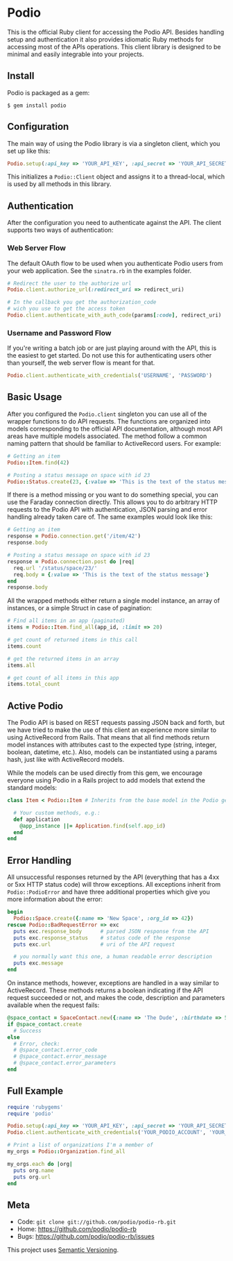 Podio
=====

This is the official Ruby client for accessing the Podio API. Besides handling setup and authentication it also provides idiomatic Ruby methods for accessing most of the APIs operations. This client library is designed to be minimal and easily integrable into your projects.


Install
-------

Podio is packaged as a gem:

    $ gem install podio


Configuration
-------------

The main way of using the Podio library is via a singleton client, which you set up like this:

```ruby
Podio.setup(:api_key => 'YOUR_API_KEY', :api_secret => 'YOUR_API_SECRET')
```

This initializes a `Podio::Client` object and assigns it to a thread-local, which is used by all methods in this library.


Authentication
--------------

After the configuration you need to authenticate against the API. The client supports two ways of authentication:

### Web Server Flow

The default OAuth flow to be used when you authenticate Podio users from your web application. See the `sinatra.rb` in the examples folder.

```ruby
# Redirect the user to the authorize url
Podio.client.authorize_url(:redirect_uri => redirect_uri)

# In the callback you get the authorization_code
# wich you use to get the access token
Podio.client.authenticate_with_auth_code(params[:code], redirect_uri)
```

### Username and Password Flow

If you're writing a batch job or are just playing around with the API, this is the easiest to get started. Do not use this for authenticating users other than yourself, the web server flow is meant for that.

```ruby
Podio.client.authenticate_with_credentials('USERNAME', 'PASSWORD')
```

Basic Usage
-----------

After you configured the `Podio.client` singleton you can use all of the wrapper functions to do API requests. The functions are organized into models corresponding to the official API documentation, although most API areas have multiple models associated. The method follow a common naming pattern that should be familiar to ActiveRecord users. For example:

```ruby
# Getting an item
Podio::Item.find(42)

# Posting a status message on space with id 23
Podio::Status.create(23, {:value => 'This is the text of the status message'})
```

If there is a method missing or you want to do something special, you can use the Faraday connection directly. This allows you to do arbitrary HTTP requests to the Podio API with authentication, JSON parsing and error handling already taken care of. The same examples would look like this:

```ruby
# Getting an item
response = Podio.connection.get('/item/42')
response.body

# Posting a status message on space with id 23
response = Podio.connection.post do |req|
  req.url '/status/space/23/'
  req.body = {:value => 'This is the text of the status message'}
end
response.body
```

All the wrapped methods either return a single model instance, an array of instances, or a simple Struct in case of pagination:

```ruby
# Find all items in an app (paginated)
items = Podio::Item.find_all(app_id, :limit => 20)

# get count of returned items in this call
items.count

# get the returned items in an array
items.all

# get count of all items in this app
items.total_count
```

Active Podio
------------

The Podio API is based on REST requests passing JSON back and forth, but we have tried to make the use of this client an experience more similar to using ActiveRecord from Rails. That means that all find methods return model instances with attributes cast to the expected type (string, integer, boolean, datetime, etc.). Also, models can be instantiated using a params hash, just like with ActiveRecord models.

While the models can be used directly from this gem, we encourage everyone using Podio in a Rails project to add models that extend the standard models:

```ruby
class Item < Podio::Item # Inherits from the base model in the Podio gem

  # Your custom methods, e.g.:
  def application
    @app_instance ||= Application.find(self.app_id)
  end
end
```

Error Handling
--------------

All unsuccessful responses returned by the API (everything that has a 4xx or 5xx HTTP status code) will throw exceptions. All exceptions inherit from `Podio::PodioError` and have three additional properties which give you more information about the error:

```ruby
begin
  Podio::Space.create({:name => 'New Space', :org_id => 42})
rescue Podio::BadRequestError => exc
  puts exc.response_body      # parsed JSON response from the API
  puts exc.response_status    # status code of the response
  puts exc.url                # uri of the API request

  # you normally want this one, a human readable error description
  puts exc.message
end
```

On instance methods, however, exceptions are handled in a way similar to ActiveRecord. These methods returns a boolean indicating if the API request succeeded or not, and makes the code, description and parameters available when the request fails:

```ruby
@space_contact = SpaceContact.new({:name => 'The Dude', :birthdate => 50.years.ago})
if @space_contact.create
  # Success
else
  # Error, check:
  # @space_contact.error_code
  # @space_contact.error_message
  # @space_contact.error_parameters
end
```

Full Example
------------

```ruby
require 'rubygems'
require 'podio'

Podio.setup(:api_key => 'YOUR_API_KEY', :api_secret => 'YOUR_API_SECRET')
Podio.client.authenticate_with_credentials('YOUR_PODIO_ACCOUNT', 'YOUR_PODIO_PASSWORD')

# Print a list of organizations I'm a member of
my_orgs = Podio::Organization.find_all

my_orgs.each do |org|
  puts org.name
  puts org.url
end
```

Meta
----

* Code: `git clone git://github.com/podio/podio-rb.git`
* Home: <https://github.com/podio/podio-rb>
* Bugs: <https://github.com/podio/podio-rb/issues>

This project uses [Semantic Versioning](http://semver.org/).
